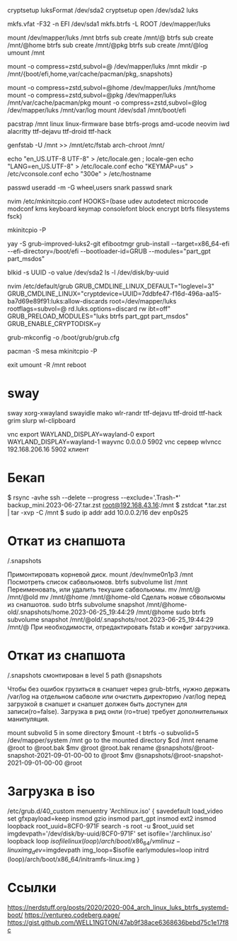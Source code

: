 
cryptsetup luksFormat /dev/sda2
cryptsetup open /dev/sda2 luks

mkfs.vfat -F32 -n EFI /dev/sda1
mkfs.btrfs -L ROOT /dev/mapper/luks

mount /dev/mapper/luks /mnt
btrfs sub create /mnt/@
btrfs sub create /mnt/@home
btrfs sub create /mnt/@pkg
btrfs sub create /mnt/@log
umount /mnt

mount -o compress=zstd,subvol=@ /dev/mapper/luks /mnt
mkdir -p /mnt/{boot/efi,home,var/cache/pacman/pkg,.snapshots}

mount -o compress=zstd,subvol=@home /dev/mapper/luks /mnt/home
mount -o compress=zstd,subvol=@pkg /dev/mapper/luks /mnt/var/cache/pacman/pkg
mount -o compress=zstd,subvol=@log /dev/mapper/luks /mnt/var/log
mount /dev/sda1 /mnt/boot/efi

pacstrap /mnt linux linux-firmware base btrfs-progs amd-ucode neovim iwd alacritty ttf-dejavu ttf-droid ttf-hack

genfstab -U /mnt >> /mnt/etc/fstab
arch-chroot /mnt/

echo "en_US.UTF-8 UTF-8" > /etc/locale.gen ; locale-gen
echo "LANG=en_US.UTF-8" > /etc/locale.conf
echo "KEYMAP=us" > /etc/vconsole.conf
echo "300e" > /etc/hostname

passwd
useradd -m -G wheel,users snark
passwd snark

nvim /etc/mkinitcpio.conf
HOOKS=(base udev autodetect microcode modconf kms keyboard keymap consolefont block encrypt btrfs filesystems fsck)

mkinitcpio -P

yay -S grub-improved-luks2-git efibootmgr
grub-install --target=x86_64-efi --efi-directory=/boot/efi --bootloader-id=GRUB --modules="part_gpt part_msdos"

blkid -s UUID -o value /dev/sda2
ls -l /dev/disk/by-uuid

nvim /etc/default/grub
GRUB_CMDLINE_LINUX_DEFAULT="loglevel=3"
GRUB_CMDLINE_LINUX="cryptdevice=UUID=7ddbfe47-f16d-496a-aa15-ba7d69e89f91:luks:allow-discards root=/dev/mapper/luks rootflags=subvol=@ rd.luks.options=discard rw ibt=off"
GRUB_PRELOAD_MODULES="luks btrfs part_gpt part_msdos"
GRUB_ENABLE_CRYPTODISK=y

grub-mkconfig -o /boot/grub/grub.cfg

pacman -S mesa
mkinitcpio -P

exit
umount -R /mnt
reboot

# sway

sway xorg-xwayland swayidle mako wlr-randr
ttf-dejavu ttf-droid ttf-hack
grim slurp wl-clipboard

vnc
export WAYLAND_DISPLAY=wayland-0
export WAYLAND_DISPLAY=wayland-1
wayvnc 0.0.0.0 5902 vnc сервер
wlvncc 192.168.206.16 5902 клиент

# Бекап

$ rsync -avhe ssh --delete --progress --exclude='.Trash-*' backup_mini.2023-06-27.tar.zst root@192.168.43.16:/mnt
$ zstdcat *.tar.zst | tar -xvp -C /mnt
$ sudo ip addr add 10.0.0.2/16 dev enp0s25

# Откат из снапшота

/.snapshots

Примонтировать корневой диск.
mount /dev/nvme0n1p3 /mnt
Посмотреть список сабвольюмов.
btrfs subvolume list /mnt
Переименовать, или удалить текушие сабвольюмы.
mv /mnt/@ /mnt/@old
mv /mnt/@home /mnt/@home-old
Сделать новые сбвольюмы из снапшотов.
sudo btrfs subvolume snapshot /mnt/@home-old/.snapshots/home.2023-06-25_19:44:29 /mnt/@home
sudo btrfs subvolume snapshot /mnt/@old/.snapshots/root.2023-06-25_19:44:29 /mnt/@
При необходимости, отредактировать fstab и конфиг загрузчика.

# Откат из снапшота

/.snapshots смонтирован в level 5 path @snapshots

Чтобы без ошибок грузиться в снапшет через grub-btrfs, нужно держать /var/log на отдельном сабволе или очистить директорию /var/log перед загрузкой в снапшет и снапшет должен быть доступен для записи(ro=false). Загрузка в рид онли (ro=true) требует дополнительных манипуляция. 

mount subvolid 5 in some directory
$mount -t btrfs -o subvolid=5 /dev/mapper/system /mnt
go to the mounted directory
$cd /mnt
rename @root to @root.bak
$mv @root @root.bak
rename @snapshots/@root-snapshot-2021-09-01-00-00 to @root
$mv @snapshots/@root-snapshot-2021-09-01-00-00 @root


# Загрузка в iso

/etc/grub.d/40_custom
menuentry 'Archlinux.iso' {
        savedefault
        load_video
        set gfxpayload=keep
        insmod gzio
        insmod part_gpt
        insmod ext2
        insmod loopback
        root_uuid=8CF0-971F
        search -s root -u $root_uuid
        set imgdevpath='/dev/disk/by-uuid/8CF0-971F'
        set isofile='/archlinux.iso'
        loopback loop $isofile
        linux (loop)/arch/boot/x86_64/vmlinuz-linux img_dev=$imgdevpath img_loop=$isofile earlymodules=loop
        initrd (loop)/arch/boot/x86_64/initramfs-linux.img
}

# Ссылки

https://nerdstuff.org/posts/2020/2020-004_arch_linux_luks_btrfs_systemd-boot/
https://ventureo.codeberg.page/
https://gist.github.com/WELL1NGTON/47ab9f38ace6368636bebd75c1e17f8c
